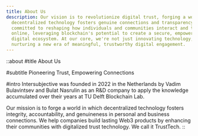 ```yaml
---
title: About Us
description: Our vision is to revolutionize digital trust, forging a world where
  decentralized technology fosters genuine connections and transparency. We are
  committed to reshaping how individuals and communities interact and thrive
  online, leveraging blockchain's potential to create a secure, empowering
  digital ecosystem. At our core, we're not just innovating technology; we're
  nurturing a new era of meaningful, trustworthy digital engagement.
---
```


::about
#title
About Us

#subtitle
Pioneering Trust, Empowering Connections

#intro
Intersubjective was founded in 2022 in the Netherlands by Vadim Bulavintsev and Bulat Nasrulin as an R\&D company to apply the knowledge accumulated over their years at TU Delft Blockchain Lab.

Our mission is to forge a world in which decentralized technology fosters integrity, accountability, and genuineness in personal and business connections. We help companies build lasting Web3 products by enhancing their communities with digitalized trust technology. We call it TrustTech.
::
